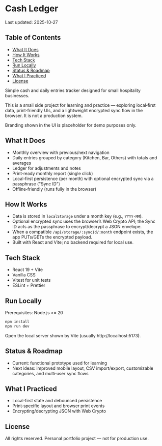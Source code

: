 # Cash Ledger

Last updated: 2025-10-27

## Table of Contents

<!-- TOC start -->
- [What It Does](#what-it-does)
- [How It Works](#how-it-works)
- [Tech Stack](#tech-stack)
- [Run Locally](#run-locally)
- [Status & Roadmap](#status-roadmap)
- [What I Practiced](#what-i-practiced)
- [License](#license)
<!-- TOC end -->

Simple cash and daily entries tracker designed for small hospitality businesses.

This is a small side project for learning and practice — exploring local‑first data, print‑friendly UIs, and a lightweight encrypted sync flow in the browser. It is not a production system.

Branding shown in the UI is placeholder for demo purposes only.

## What It Does
- Monthly overview with previous/next navigation
- Daily entries grouped by category (Kitchen, Bar, Others) with totals and averages
- Ledger for adjustments and notes
- Print‑ready monthly report (single click)
- Local‑first persistence (per month) with optional encrypted sync via a passphrase ("Sync ID")
- Offline‑friendly (runs fully in the browser)

## How It Works
- Data is stored in `localStorage` under a month key (e.g., `YYYY-MM`).
- Optional encrypted sync uses the browser’s Web Crypto API; the Sync ID acts as the passphrase to encrypt/decrypt a JSON envelope.
- When a compatible `/api/storage/:syncId/:month` endpoint exists, the app PUTs/GETs the encrypted payload.
- Built with React and Vite; no backend required for local use.

## Tech Stack
- React 19 + Vite
- Vanilla CSS
- Vitest for unit tests
- ESLint + Prettier

## Run Locally
Prerequisites: Node.js >= 20

```bash
npm install
npm run dev
```

Open the local server shown by Vite (usually http://localhost:5173).

## Status & Roadmap
- Current: functional prototype used for learning
- Next ideas: improved mobile layout, CSV import/export, customizable categories, and multi‑user sync flows

## What I Practiced
- Local‑first state and debounced persistence
- Print‑specific layout and browser print events
- Encrypting/decrypting JSON with Web Crypto

## License
All rights reserved. Personal portfolio project — not for production use.
